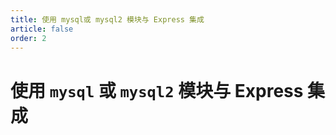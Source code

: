 ```yaml
---
title: 使用 mysql或 mysql2 模块与 Express 集成
article: false
order: 2
---
```

# 使用 `mysql` 或 `mysql2` 模块与 Express 集成

